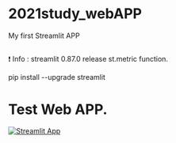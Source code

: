 # 2021study_webAPP
My first Streamlit APP


##  
❗ Info : streamlit 0.87.0 release st.metric function.

pip install --upgrade streamlit
# Test Web APP.

[![Streamlit App](https://static.streamlit.io/badges/streamlit_badge_black_white.svg)](https://share.streamlit.io/Takaya-s/2021study_webAPP/master/main.py)


